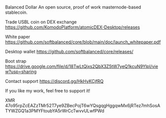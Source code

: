 
Balanced Dollar 
An open source, proof of work masternode-based stablecoin.

Trade USBL coin on DEX exchange https://github.com/KomodoPlatform/atomicDEX-Desktop/releases

White paper https://github.com/softbalanced/core/blob/main/doc/launch_whitepaper.pdf

Desktop wallet https://github.com/softbalanced/core/releases/

Boot strap https://drive.google.com/file/d/18TwLtQjxs2QbX3Z5tW7yeQ1kcuN9YlpI/view?usp=sharing

Contact support https://discord.gg/HkHyKCjfRQ

If you like my work, feel free to support it!

XMR 47o95rpZcEAZzTMr52T7ye9ZBecPojT6wYQsgqgHggqwMx6jRTez7mhSosATYWZGQ1a3PMYFtoubYA5rWrCcTwvvULwfPWd
